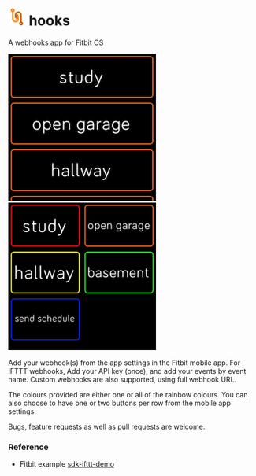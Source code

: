 # <img src="./resources/icon.png" height="35"> hooks

A webhooks app for Fitbit OS


![versa 1](./resources/screenshots/v1.png) ![versa 3](./resources/screenshots/v3.png)

Add your webhook(s) from the app settings in the Fitbit mobile app. For IFTTT webhooks, Add your API key (once), and add your events by event name. Custom webhooks are also supported, using full webhook URL.

The colours provided are either one or all of the rainbow colours. You can also choose to have one or two buttons per row from the mobile app settings.

Bugs, feature requests as well as pull requests are welcome.


### Reference
- Fitbit example [sdk-ifttt-demo](https://github.com/Fitbit/sdk-ifttt-demo)
